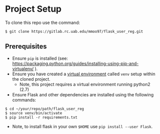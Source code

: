 # Project Setup 


To clone this repo use the command: 
```
$ git clone https://gitlab.rc.uab.edu/mmoo97/flask_user_reg.git

```
## Prerequisites 
- Ensure `pip` is installed (see: https://packaging.python.org/guides/installing-using-pip-and-virtualenv/ ).
- Ensure you have created a [virtual environment](https://packaging.python.org/guides/installing-using-pip-and-virtual-environments) 
called `venv` setup within the cloned project.
  - Note, this project requires a virtual environment running python2 (2.7)
- Ensure Flask and other dependencies are installed using the following commands:
```
$ cd ~/your/repo/path/flask_user_reg
$ source venv/bin/activate
$ pip install -r requirements.txt
```
- Note, to install flask in your own `$HOME` use `pip install --user Flask`.

